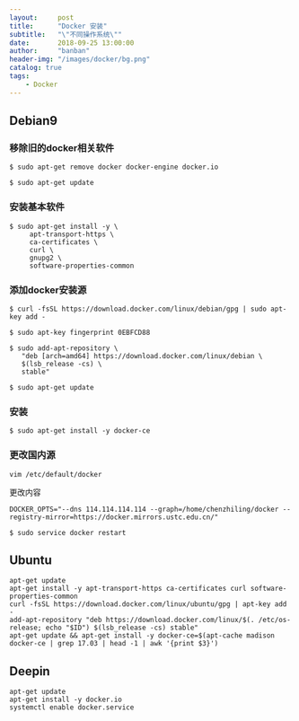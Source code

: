 ```yaml
---
layout:     post
title:      "Docker 安装"
subtitle:	"\"不同操作系统\""
date:       2018-09-25 13:00:00
author:     "banban"
header-img: "/images/docker/bg.png"
catalog: true
tags:
    - Docker
---
```


## Debian9

### 移除旧的docker相关软件
```
$ sudo apt-get remove docker docker-engine docker.io
```   
```      
$ sudo apt-get update
```
### 安装基本软件
```
$ sudo apt-get install -y \
     apt-transport-https \
     ca-certificates \
     curl \
     gnupg2 \
     software-properties-common
```
### 添加docker安装源
```
$ curl -fsSL https://download.docker.com/linux/debian/gpg | sudo apt-key add -
```
```
$ sudo apt-key fingerprint 0EBFCD88
```
```
$ sudo add-apt-repository \
   "deb [arch=amd64] https://download.docker.com/linux/debian \
   $(lsb_release -cs) \
   stable"
```
```
$ sudo apt-get update
```

### 安装
```
$ sudo apt-get install -y docker-ce
```

### 更改国内源
```
vim /etc/default/docker
```
更改内容
```
DOCKER_OPTS="--dns 114.114.114.114 --graph=/home/chenzhiling/docker --registry-mirror=https://docker.mirrors.ustc.edu.cn/"
```

```
$ sudo service docker restart
```

## Ubuntu
```
apt-get update
apt-get install -y apt-transport-https ca-certificates curl software-properties-common
curl -fsSL https://download.docker.com/linux/ubuntu/gpg | apt-key add -
add-apt-repository "deb https://download.docker.com/linux/$(. /etc/os-release; echo "$ID") $(lsb_release -cs) stable"
apt-get update && apt-get install -y docker-ce=$(apt-cache madison docker-ce | grep 17.03 | head -1 | awk '{print $3}')
```

## Deepin
```
apt-get update
apt-get install -y docker.io
systemctl enable docker.service
```